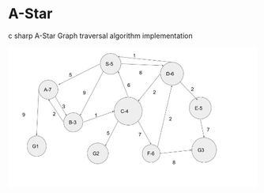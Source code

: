# A-Star
c sharp  A-Star Graph traversal algorithm implementation 

![Alt text](/graph.jpg?raw=true "example graph")

